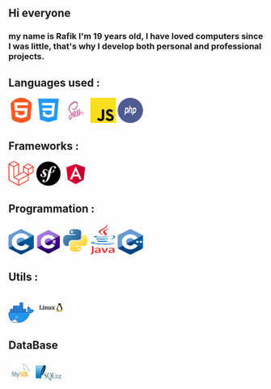 ## Hi everyone 
###  my name is Rafik I'm 19 years old, I have loved computers since I was little, that's why I develop both personal and professional projects.
## Languages used : 
<img src="https://github.com/Rafiklatrikdu69/Rafiklatrikdu69/blob/main/html.png" width="50" height="50" style="border-radius:50%">  <img src="https://github.com/Rafiklatrikdu69/Rafiklatrikdu69/blob/main/css.png" width="50" height="50">  <img src="https://github.com/Rafiklatrikdu69/Rafiklatrikdu69/blob/main/scss.jpg" width="50" height="50">  <img src="https://github.com/Rafiklatrikdu69/Rafiklatrikdu69/blob/main/js.png" width="50" height="50">  <img src="https://github.com/Rafiklatrikdu69/Rafiklatrikdu69/blob/main/php.png" width="50" height="50" style="border-radius:50%">

## Frameworks : 
<img src="https://github.com/Rafiklatrikdu69/Rafiklatrikdu69/blob/main/laravel.png" width="50" height="50">  <img src="https://github.com/Rafiklatrikdu69/Rafiklatrikdu69/blob/main/symfony.png" width="50" height="50">  <img src="https://github.com/Rafiklatrikdu69/Rafiklatrikdu69/blob/main/angular.png" width="50" height="50">

## Programmation :
<img src="https://github.com/Rafiklatrikdu69/Rafiklatrikdu69/blob/main/c.png" width="50" height="50">  <img src="https://github.com/Rafiklatrikdu69/Rafiklatrikdu69/blob/main/csharp.png" width="50" height="50">  <img src="https://github.com/Rafiklatrikdu69/Rafiklatrikdu69/blob/main/python.png" width="50" height="50">  <img src="https://github.com/Rafiklatrikdu69/Rafiklatrikdu69/blob/main/java.png" width="50" height="60">  <img src="https://github.com/Rafiklatrikdu69/Rafiklatrikdu69/blob/main/c++.png" width="50" height="50">

## Utils :
<img src="https://github.com/Rafiklatrikdu69/Rafiklatrikdu69/blob/main/docker.png" width="50" height="40">  <img src="https://github.com/Rafiklatrikdu69/Rafiklatrikdu69/blob/main/linux.png" width="60" height="60">

## DataBase
<img src="https://github.com/Rafiklatrikdu69/Rafiklatrikdu69/blob/main/mysql.png" width="50" height="40">  <img src="https://github.com/Rafiklatrikdu69/Rafiklatrikdu69/blob/main/sqlite.png" width="50" height="30">

